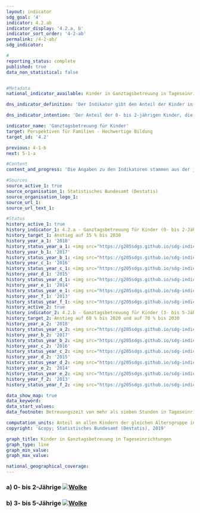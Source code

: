```yaml
---                   
layout: indicator                   
sdg_goal: '4'                   
indicator: 4.2.ab                   
indicator_display: '4.2.a, b'                   
indicator_sort_order: '4-2-ab'                   
permalink: /4-2-ab/                   
sdg_indicator:                    

#                   
reporting_status: complete                   
published: true                   
data_non_statistical: false                   


#Metadata                   
national_indicator_available: Kinder in Ganztagsbetreuung in Tageseinrichtungen                   

dns_indicator_definition: 'Der Indikator gibt den Anteil der Kinder in Ganztagsbetreuung am Stichtag 1. März an allen Kindern der gleichen Altersgruppe am 31. Dezember des Vorjahres an. Ganztagsbetreuung entspricht dabei einer durchgehenden vertraglich vereinbarten Betreuungszeit von mehr als sieben Stunden pro Betreuungstag; Tagespflege sowie die Betreuung von Schulkindern sind nicht berücksichtigt. Indikator 4.2.a bezieht sich auf die Gruppe der 0- bis 2-jährigen, Indikator 4.2.b auf die 3- bis 5-jährigen Kinder.'                   

dns_indicator_intention: 'Der Anteil der 0- bis 2-jährigen Kinder, die eine Ganztagsbetreuung besuchen, soll bis zum Jahr 2030 bei mindestens 35&nbsp;% liegen (4.2.a). Für die 3- bis 5-Jährigen (4.2.b) soll der Anteil bis zum Jahr 2020 auf mindestens 60&nbsp;% und bis 2030 auf mindestens 70&nbsp;% steigen. Eine Erhöhung des Anteils von Kindern in Ganztagsbetreuung ist wünschenswert, weil bedarfsgerechte Betreuungsmöglichkeiten die Vereinbarkeit von Familie und Beruf verbessern. Zudem sind sie ein wichtiger Beitrag zur Chancengerechtigkeit, zur Gleichstellung von Frauen und Männern und zur Integration.'                   

indicator_name: 'Ganztagsbetreuung für Kinder'                   
target: Perspektiven für Familien - Hochwertige Bildung                   
target_id: '4.2'                   

previous: 4-1-b                   
next: 5-1-a                   

#Content                    
content_and_progress: 'Die Angaben zu den Indikatoren stammen aus der jährlichen Statistik über Kinder und tätige Personen in Kindertageseinrichtungen des Statistischen Bundesamtes. Die Indikatoren geben den Anteil der Kinder an, für die eine tägliche Betreuungszeit von mehr als sieben Stunden vereinbart wurde. Diese Zeitangabe kann von der tatsächlich in Anspruch genommenen Betreuungsdauer abweichen. Vertraglich vereinbarte Betreuungszeiten von sieben Stunden und weniger, die ebenfalls die Vereinbarkeit von Beruf und Familie vereinfachen können, sowie weitere Betreuungsformen, zum Beispiel Tagespflege, fließen nicht ein. Darüber hinaus sind für das Themengebiet auch Informationen zu Betreuungsangeboten für Kinder ab 6 Jahren relevant. Entsprechende ergänzende Informationen bieten beispielsweise Daten der Kultusministerkonferenz (siehe letzter Abschnitt).<br><br>Im Jahr 2018 war für 45,9&nbsp;% der 3- bis 5-Jährigen (Kindergartenalter) eine Ganztagsbetreuung in Kindertageseinrichtungen vereinbart. Für Kinder unter 3 Jahren (Krippenalter) lag dieser Wert bei 16,5&nbsp;%. Somit erhöhte sich der Anteil der ganztags betreuten Kinder bei den 3- bis 5-Jährigen seit 2006 um knapp 24 Prozentpunkte und hat sich damit mehr als verdoppelt. Die ganztägige Betreuung der Kinder unter 3 Jahren stieg von 2006 bis 2018 um 10,6 Prozentpunkte und hat sich damit nahezu verdreifacht. Insgesamt entwickeln sich beide Indikatoren in die richtige Richtung, wobei Indikator 4.2.b näher am Zielwert liegt als Indikator 4.2.a. <br><br>Die absolute Zahl der ganztags in Kindertageseinrichtungen betreuten Kinder unter 6 Jahren lag 2018 bei 1,4 Millionen; die Zahl der Kinder in Teilzeitbetreuung bei rund 1,3 Millionen. Weitere rund 61&nbsp;000 Kinder im Alter von unter 6 Jahren wurden ganztägig in öffentlich geförderter Tagespflege betreut. Daneben geht ein Teil der 5-jährigen Kinder bereits zur Schule. <br><br>Mehr als ein Viertel der in Kindertageseinrichtungen und in öffentlich geförderter Tagespflege betreuten Kinder unter 6 Jahren hatte einen Migrationshintergrund, das heißt, mindestens ein Elternteil war ausländischer Herkunft. Die Betreuungsquote betrug bei diesen Kindern im Jahr 2018&nbsp;50&nbsp;%; bei Kindern ohne Migrationshintergrund lag sie bei 69&nbsp;%. <br><br>Bei der Ganztagsbetreuung in Tageseinrichtungen besteht ein deutliches Gefälle zwischen den ost- und westdeutschen Bundesländern. Die höchsten Ganztagsquoten für 0- bis 2-Jährige sind in den östlichen Bundesländern sowie in Berlin zu verzeichnen. Die Spanne bewegt sich zwischen 49,2&nbsp;% in Thüringen und 9,7&nbsp;% in Baden-Württemberg. Bei den 3- bis 5-Jährigen weist ebenfalls Thüringen mit 91,8&nbsp;% die höchste Ganztagsbetreuungsquote auf; Baden-Württemberg mit 24,5&nbsp;% die niedrigste (jeweils 2018). <br><br>Im Hinblick auf die Betreuungsmöglichkeiten für Schulkinder spielen auch Horte und Ganztagsschulen eine bedeutsame Rolle. 2018 wurden in Kindertageseinrichtungen (Horten) 19&nbsp;000 Kinder von 5 bis 13 Jahren ganztags und rund 483&nbsp;200 Kinder in Teilzeit betreut (die Unterrichtszeit gilt nicht als Betreuungszeit). Der Anteil der Ganztagsschülerinnen und Ganztagsschüler gemessen an allen Schülerinnen und Schülern in allgemeinbildenden Schulen lag im Schuljahr 2016/2017 bei 42,5&nbsp;%. Hier sind jedoch alle Schulformen und somit auch Schülerinnen und Schüler über 13 Jahren einbezogen. An Grundschulen wurden im gleichen Schuljahr 40,1&nbsp;% der Kinder ganztags betreut. Im Vergleich zum Jahr 2006 ist die Zahl der Ganztagsschülerinnen und -schüler deutlich gestiegen, und zwar von knapp 1,5 Millionen auf 3,1 Millionen (allgemeinbildende Schulen insgesamt) und von 400&nbsp;000 auf 1,1 Millionen in Grundschulen.'                   

#Sources
source_active_1: true                           
source_organisation_1: Statistisches Bundesamt (Destatis)                           
source_organisation_logo_1:                            
source_url_1:                            
source_url_text_1:                            

#Status                   
history_active_1: true                   
history_indicator_1: 4.2.a - Ganztagsbetreuung für Kinder (0- bis 2-Jährige)                   
history_target_1: Anstieg auf 35 % bis 2030
history_year_a_1: '2018'                           
history_status_year_a_1: <img src="https://g205sdgs.github.io/sdg-indicators/public/Wettersymbole/Wolke.png" alt="Wolke" class="responsiveWeather" />
history_year_b_1: '2017'                           
history_status_year_b_1: <img src="https://g205sdgs.github.io/sdg-indicators/public/Wettersymbole/Wolke.png" alt="Wolke" class="responsiveWeather" />
history_year_c_1: '2016'                           
history_status_year_c_1: <img src="https://g205sdgs.github.io/sdg-indicators/public/Wettersymbole/Wolke.png" alt="Wolke" class="responsiveWeather" />
history_year_d_1: '2015'                           
history_status_year_d_1: <img src="https://g205sdgs.github.io/sdg-indicators/public/Wettersymbole/Wolke.png" alt="Wolke" class="responsiveWeather" />
history_year_e_1: '2014'                           
history_status_year_e_1: <img src="https://g205sdgs.github.io/sdg-indicators/public/Wettersymbole/Sonne.png" alt="Sonne" class="responsiveWeather" />
history_year_f_1: '2013'                           
history_status_year_f_1: <img src="https://g205sdgs.github.io/sdg-indicators/public/Wettersymbole/Sonne.png" alt="Sonne" class="responsiveWeather" />
history_active_2: true                   
history_indicator_2: 4.2.b - Ganztagsbetreuung für Kinder (3- bis 5-Jährige)                   
history_target_2: Anstieg auf 60 % bis 2020 und auf 70 % bis 2030
history_year_a_2: '2018'                           
history_status_year_a_2: <img src="https://g205sdgs.github.io/sdg-indicators/public/Wettersymbole/Wolke.png" alt="Wolke" class="responsiveWeather"/>
history_year_b_2: '2017'                           
history_status_year_b_2: <img src="https://g205sdgs.github.io/sdg-indicators/public/Wettersymbole/Wolke.png" alt="Wolke" class="responsiveWeather"/>
history_year_c_2: '2016'                           
history_status_year_c_2: <img src="https://g205sdgs.github.io/sdg-indicators/public/Wettersymbole/Wolke.png" alt="Wolke" class="responsiveWeather"/>
history_year_d_2: '2015'                           
history_status_year_d_2: <img src="https://g205sdgs.github.io/sdg-indicators/public/Wettersymbole/Wolke.png" alt="Wolke" class="responsiveWeather"/>
history_year_e_2: '2014'                           
history_status_year_e_2: <img src="https://g205sdgs.github.io/sdg-indicators/public/Wettersymbole/Leicht bewölkt.png" alt="Leicht bewölkt" class="responsiveWeather"/>
history_year_f_2: '2013'                           
history_status_year_f_2: <img src="https://g205sdgs.github.io/sdg-indicators/public/Wettersymbole/Leicht bewölkt.png" alt="Leicht bewölkt" class="responsiveWeather"/>

data_show_map: true                   
data_keyword:                    
data_start_values:                    
data_footnote: Betreuungszeit von mehr als sieben Stunden in Tageseinrichtungen, ohne Tagespflege.                   

computation_units: Anteil an allen Kindern der gleichen Altersgruppe in&nbsp;%                   
copyright: '&copy; Statistisches Bundesamt (Destatis), 2019'                   

graph_title: Kinder in Ganztagsbetreuung in Tageseinrichtungen                   
graph_type: line                   
graph_min_value:                    
graph_max_value:                    

national_geographical_coverage:                    
---
```

<h3>a) 0- bis 2-Jährige                               
  <a href="https://nachhaltige-entwicklung-deutschland.github.io/open-sdg-site-starter/status/"><img src="https://g205sdgs.github.io/sdg-indicators/public/Wettersymbole/Wolke.png" alt="Wolke" />                               
  </a>                               
</h3>                               

<h3>b) 3- bis 5-Jährige                               
  <a href="https://nachhaltige-entwicklung-deutschland.github.io/open-sdg-site-starter/status/"><img src="https://g205sdgs.github.io/sdg-indicators/public/Wettersymbole/Wolke.png" alt="Wolke" />                               
  </a>                               
</h3>